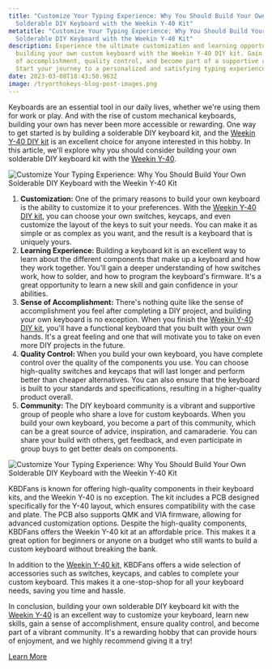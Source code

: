 ```yaml
---
title: "Customize Your Typing Experience: Why You Should Build Your Own
  Solderable DIY Keyboard with the Weekin Y-40 Kit"
metatitle: "Customize Your Typing Experience: Why You Should Build Your Own
  Solderable DIY Keyboard with the Weekin Y-40 Kit"
description: Experience the ultimate customization and learning opportunity by
  building your own custom keyboard with the Weekin Y-40 DIY kit. Gain a sense
  of accomplishment, quality control, and become part of a supportive community.
  Start your journey to a personalized and satisfying typing experience now.
date: 2023-03-08T18:43:50.963Z
image: /tryorthokeys-blog-post-images.png
---
```

Keyboards are an essential tool in our daily lives, whether we're using them for work or play. And with the rise of custom mechanical keyboards, building your own has never been more accessible or rewarding. One way to get started is by building a solderable DIY keyboard kit, and the  [Weekin Y-40 DIY kit](https://kbdfans.com/r?id=0vmssg) is an excellent choice for anyone interested in this hobby. In this article, we'll explore why you should consider building your own solderable DIY keyboard kit with the [Weekin Y-40](https://kbdfans.com/r?id=0vmssg).

![Customize Your Typing Experience: Why You Should Build Your Own Solderable DIY Keyboard with the Weekin Y-40 Kit](/tryorthokeys-blog-post-images.png "Customize Your Typing Experience: Why You Should Build Your Own Solderable DIY Keyboard with the Weekin Y-40 Kit")

1. **Customization:** One of the primary reasons to build your own keyboard is the ability to customize it to your preferences. With the [Weekin Y-40 DIY kit](https://kbdfans.com/r?id=0vmssg), you can choose your own switches, keycaps, and even customize the layout of the keys to suit your needs. You can make it as simple or as complex as you want, and the result is a keyboard that is uniquely yours.
2. **Learning Experience:** Building a keyboard kit is an excellent way to learn about the different components that make up a keyboard and how they work together. You'll gain a deeper understanding of how switches work, how to solder, and how to program the keyboard's firmware. It's a great opportunity to learn a new skill and gain confidence in your abilities.
3. **Sense of Accomplishment:** There's nothing quite like the sense of accomplishment you feel after completing a DIY project, and building your own keyboard is no exception. When you finish the [Weekin Y-40 DIY kit](https://kbdfans.com/r?id=0vmssg), you'll have a functional keyboard that you built with your own hands. It's a great feeling and one that will motivate you to take on even more DIY projects in the future.
4. **Quality Control:** When you build your own keyboard, you have complete control over the quality of the components you use. You can choose high-quality switches and keycaps that will last longer and perform better than cheaper alternatives. You can also ensure that the keyboard is built to your standards and specifications, resulting in a higher-quality product overall.
5. **Community:** The DIY keyboard community is a vibrant and supportive group of people who share a love for custom keyboards. When you build your own keyboard, you become a part of this community, which can be a great source of advice, inspiration, and camaraderie. You can share your build with others, get feedback, and even participate in group buys to get better deals on components.

![Customize Your Typing Experience: Why You Should Build Your Own Solderable DIY Keyboard with the Weekin Y-40 Kit](/23_c5edf877-d915-4935-8954-d2fbdad6aa46.jpg "Customize Your Typing Experience: Why You Should Build Your Own Solderable DIY Keyboard with the Weekin Y-40 Kit")

KBDFans is known for offering high-quality components in their keyboard kits, and the Weekin Y-40 is no exception. The kit includes a PCB designed specifically for the Y-40 layout, which ensures compatibility with the case and plate. The PCB also supports QMK and VIA firmware, allowing for advanced customization options. Despite the high-quality components, KBDFans offers the Weekin Y-40 kit at an affordable price. This makes it a great option for beginners or anyone on a budget who still wants to build a custom keyboard without breaking the bank.


In addition to the [Weekin Y-40 kit](https://kbdfans.com/r?id=0vmssg), KBDFans offers a wide selection of accessories such as switches, keycaps, and cables to complete your custom keyboard. This makes it a one-stop-shop for all your keyboard needs, saving you time and hassle.

In conclusion, building your own solderable DIY keyboard kit with the [Weekin Y-40](https://kbdfans.com/r?id=0vmssg) is an excellent way to customize your keyboard, learn new skills, gain a sense of accomplishment, ensure quality control, and become part of a vibrant community. It's a rewarding hobby that can provide hours of enjoyment, and we highly recommend giving it a try!

<a class="btn btn-primary" href="https://kbdfans.com/r?id=0vmssg">Learn More</a>